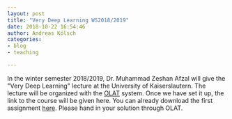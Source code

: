 ```yaml
---
layout: post
title: "Very Deep Learning WS2018/2019"
date: 2018-10-22 16:54:46
author: Andreas Kölsch
categories:
- blog
- teaching

---
```


In the winter semester 2018/2019, Dr. Muhammad Zeshan Afzal will give the "Very Deep Learning" lecture at the University of Kaiserslautern.
The lecture will be organized with the [OLAT](http://olat.vcrp.de) system. Once  we have set it up, the link to the course will be given here.
You can already download the first assignment [here](https://github.com/mindgarage/mindgarage.github.io/raw/master/exercise_1.zip). Please hand in your solution through OLAT.
